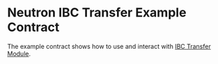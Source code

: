 # Neutron IBC Transfer Example Contract

The example contract shows how to use and interact with [IBC Transfer Module](https://docs.neutron.org/neutron/transfer/overview).